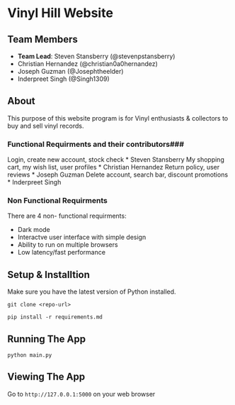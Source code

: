 # Vinyl Hill Website #
## Team Members ##
* __Team Lead__: Steven Stansberry (@stevenpstansberry)
* Christian Hernandez (@christian0a0hernandez)
* Joseph Guzman (@Josephtheelder)
* Inderpreet Singh (@Singh1309)
## About ##
This purpose of this website program is for Vinyl enthusiasts & collectors to buy and sell vinyl records. 

### Functional Requirments and their contributors###
Login, create new account, stock check          * Steven Stansberry 
My shopping cart, my wish list, user profiles   * Christian Hernandez
Return policy, user reviews                     * Joseph Guzman 
Delete account, search bar, discount promotions * Inderpreet Singh
   
### Non Functional Requirments ##
There are 4 non- functional requirments: 
* Dark mode
* Interactve user interface with simple design
* Ability to run on multiple browsers
* Low latency/fast performance

## Setup & Installtion ##
Make sure you have the latest version of Python installed.

`git clone <repo-url>`

`pip install -r requirements.md`
  
## Running The App ##
`python main.py`
## Viewing The App ##
Go to `http://127.0.0.1:5000` on your web browser
